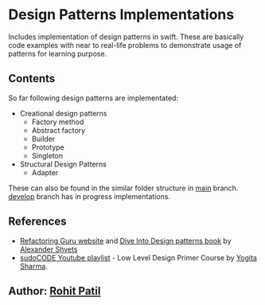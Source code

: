 # Design Patterns Implementations

Includes implementation of design patterns in swift.
These are basically code examples with near to real-life problems to demonstrate usage of patterns for learning purpose.

## Contents
So far following design patterns are implementated:
- Creational design patterns
	- Factory method
	- Abstract factory
	- Builder
	- Prototype
	- Singleton
- Structural Design Patterns
	- Adapter
	
These can also be found in the similar folder structure in [main](https://github.com/rohit009/design-patterns-implementations/tree/main/Sources/design-patterns-implementations) branch. [develop](https://github.com/rohit009/design-patterns-implementations/tree/develop/Sources/design-patterns-implementations) branch has in progress implementations.

## References
- [Refactoring Guru website](https://refactoring.guru/design-patterns/swift) and [Dive Into Design patterns book](https://refactoring.guru/design-patterns/book) by [Alexander Shvets](https://github.com/neochief)
- [sudoCODE Youtube playlist](https://youtube.com/playlist?list=PLTCrU9sGybupCpY20eked6blbHI4zZ55k) - Low Level Design Primer Course by [Yogita Sharma](https://github.com/yogitaAP).


## Author: [Rohit Patil](https://github.com/rohit009) 
